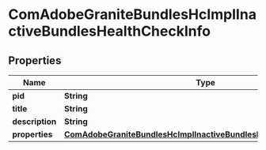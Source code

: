 
# ComAdobeGraniteBundlesHcImplInactiveBundlesHealthCheckInfo

## Properties
Name | Type | Description | Notes
------------ | ------------- | ------------- | -------------
**pid** | **String** |  |  [optional]
**title** | **String** |  |  [optional]
**description** | **String** |  |  [optional]
**properties** | [**ComAdobeGraniteBundlesHcImplInactiveBundlesHealthCheckProperties**](ComAdobeGraniteBundlesHcImplInactiveBundlesHealthCheckProperties.md) |  |  [optional]



